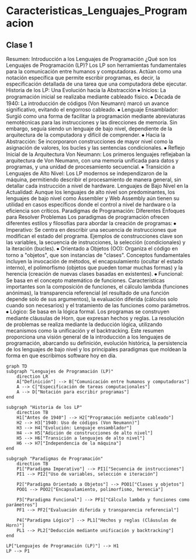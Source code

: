 # Caracteristicas_Lenguajes_Programacion
## Clase 1
Resumen: Introducción a los Lenguajes de Programación
¿Qué son los Lenguajes de Programación (LP)?
Los LP son herramientas fundamentales para la comunicación entre humanos y computadoras. Actúan como una notación específica que permite escribir programas, es decir, la especificación detallada de una tarea que una computadora debe ejecutar.
Historia de los LP: Una Evolución hacia la Abstracción
⦁	Inicios: La programación inicial se realizaba mediante cableado físico.
⦁	Década de 1940: La introducción de códigos (Von Neumann) marcó un avance significativo, evitando el engorroso cableado.
⦁	Lenguaje Ensamblador: Surgió como una forma de facilitar la programación mediante abreviaturas nemotécnicas para las instrucciones y las direcciones de memoria. Sin embargo, seguía siendo un lenguaje de bajo nivel, dependiente de la arquitectura de la computadora y difícil de comprender.
⦁	Hacia la Abstracción: Se incorporaron construcciones de mayor nivel como la asignación de valores, los bucles y las sentencias condicionales.
⦁	Reflejo Inicial de la Arquitectura Von Neumann: Los primeros lenguajes reflejaban la arquitectura de Von Neumann, con una memoria unificada para datos y programas, y una unidad de procesamiento secuencial.
⦁	Transición a Lenguajes de Alto Nivel: Los LP modernos se independizaron de la máquina, permitiendo describir el procesamiento de manera general, sin detallar cada instrucción a nivel de hardware.
Lenguajes de Bajo Nivel en la Actualidad:
Aunque los lenguajes de alto nivel son predominantes, los lenguajes de bajo nivel como Assembler y Web Assembly aún tienen su utilidad en casos específicos donde el control a nivel de hardware o la eficiencia son críticos.
Paradigmas de Programación: Diferentes Enfoques para Resolver Problemas
Los paradigmas de programación ofrecen diferentes estilos y filosofías para abordar la creación de programas:
⦁	Imperativo: Se centra en describir una secuencia de instrucciones que modifican el estado del programa. Ejemplos de construcciones clave son las variables, la secuencia de instrucciones, la selección (condicionales) y la iteración (bucles).
⦁	Orientado a Objetos (OO): Organiza el código en torno a "objetos", que son instancias de "clases". Conceptos fundamentales incluyen la invocación de métodos, el encapsulamiento (ocultar el estado interno), el polimorfismo (objetos que pueden tomar muchas formas) y la herencia (creación de nuevas clases basadas en existentes).
⦁	Funcional: Se basa en el concepto matemático de funciones. Características importantes son la composición de funciones, el cálculo lambda (funciones anónimas), la transparencia referencial (el resultado de una función depende solo de sus argumentos), la evaluación diferida (cálculos solo cuando son necesarios) y el tratamiento de las funciones como parámetros.
⦁	Lógico: Se basa en la lógica formal. Los programas se construyen mediante cláusulas de Horn, que expresan hechos y reglas. La resolución de problemas se realiza mediante la deducción lógica, utilizando mecanismos como la unificación y el backtracking.
Este resumen proporciona una visión general de la introducción a los lenguajes de programación, abarcando su definición, evolución histórica, la persistencia de los lenguajes de bajo nivel y los principales paradigmas que moldean la forma en que escribimos software hoy en día.

    graph TD
    subgraph "Lenguajes de Programación (LP)"
        direction LR
        A["Definición"] --> B["Comunicación entre humanos y computadoras"]
        A --> C["Especificación de tareas computacionales"]
        A --> D["Notación para escribir programas"]
    end

    subgraph "Historia de los LP"
        direction TB
        H1["Antes de 1940"] --> H2["Programación mediante cableado"]
        H2 --> H3["1940: Uso de códigos (Von Neumann)"]
        H3 --> H4["Evolución: Lenguaje ensamblador"]
        H4 --> H5["Adición de construcciones de alto nivel"]
        H5 --> H6["Transición a lenguajes de alto nivel"]
        H6 --> H7["Independencia de la máquina"]
    end

    subgraph "Paradigmas de Programación"
        direction TB
        P1["Paradigma Imperativo"] --> PI1["Secuencia de instrucciones"]
        PI1 --> PI2["Uso de variables, selección e iteración"]

        P2["Paradigma Orientado a Objetos"] --> POO1["Clases y objetos"]
        POO1 --> POO2["Encapsulamiento, polimorfismo, herencia"]

        P3["Paradigma Funcional"] --> PF1["Cálculo lambda y funciones como parámetros"]
        PF1 --> PF2["Evaluación diferida y transparencia referencial"]

        P4["Paradigma Lógico"] --> PL1["Hechos y reglas (Cláusulas de Horn)"]
        PL1 --> PL2["Deducción mediante unificación y backtracking"]
    end

    LP["Lenguajes de Programación (LP)"] --> H1
    LP --> P1
